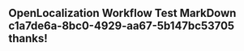 <properties
ms.topic="hero-topic"
ms.test1="hero-topic"
ms.test2="test"/>

## OpenLocalization Workflow Test MarkDown c1a7de6a-8bc0-4929-aa67-5b147bc53705 thanks!
